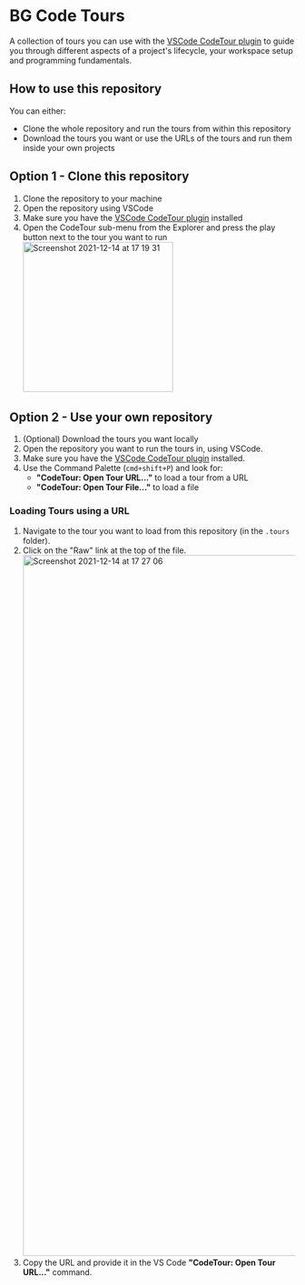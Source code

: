 # BG Code Tours
A collection of tours you can use with the [VSCode CodeTour plugin](https://marketplace.visualstudio.com/items?itemName=vsls-contrib.codetour) to guide you through different aspects of a project's lifecycle, your workspace setup and programming fundamentals.

## How to use this repository
You can either:
* Clone the whole repository and run the tours from within this repository
* Download the tours you want or use the URLs of the tours and run them inside your own projects

## Option 1 - Clone this repository
1. Clone the repository to your machine
2. Open the repository using VSCode
3. Make sure you have the [VSCode CodeTour plugin](https://marketplace.visualstudio.com/items?itemName=vsls-contrib.codetour) installed
4. Open the CodeTour sub-menu from the Explorer and press the play button next to the tour you want to run
   <img width="264" alt="Screenshot 2021-12-14 at 17 19 31" src="https://user-images.githubusercontent.com/12812036/146047891-6307ec4b-c7a4-403d-b21a-78adc0a0ff36.png">

## Option 2 - Use your own repository
1. (Optional) Download the tours you want locally
2. Open the repository you want to run the tours in, using VSCode.
3. Make sure you have the [VSCode CodeTour plugin](https://marketplace.visualstudio.com/items?itemName=vsls-contrib.codetour) installed.
4. Use the Command Palette (`cmd+shift+P`) and look for:
    * **"CodeTour: Open Tour URL..."** to load a tour from a URL
    * **"CodeTour: Open Tour File..."** to load a file

### Loading Tours using a URL
1. Navigate to the tour you want to load from this repository (in the `.tours` folder).
2. Click on the "Raw" link at the top of the file.
   <img width="1233" alt="Screenshot 2021-12-14 at 17 27 06" src="https://user-images.githubusercontent.com/12812036/146049050-accaee85-b037-4c3a-ac6b-54be7606601a.png">
3. Copy the URL and provide it in the VS Code **"CodeTour: Open Tour URL..."** command.
